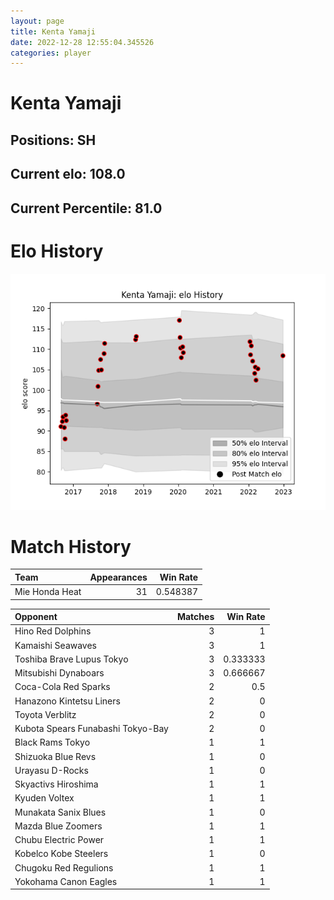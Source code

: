 ```yaml
---  
layout: page  
title: Kenta Yamaji  
date: 2022-12-28 12:55:04.345526  
categories: player  
---
```

# Kenta Yamaji

## Positions: SH

## Current elo: 108.0

## Current Percentile: 81.0

# Elo History


![elo history](history_KentaYamaji.png)
# Match History


| Team           |   Appearances |   Win Rate |
|:---------------|--------------:|-----------:|
| Mie Honda Heat |            31 |   0.548387 |

| Opponent                          |   Matches |   Win Rate |
|:----------------------------------|----------:|-----------:|
| Hino Red Dolphins                 |         3 |   1        |
| Kamaishi Seawaves                 |         3 |   1        |
| Toshiba Brave Lupus Tokyo         |         3 |   0.333333 |
| Mitsubishi Dynaboars              |         3 |   0.666667 |
| Coca-Cola Red Sparks              |         2 |   0.5      |
| Hanazono Kintetsu Liners          |         2 |   0        |
| Toyota Verblitz                   |         2 |   0        |
| Kubota Spears Funabashi Tokyo-Bay |         2 |   0        |
| Black Rams Tokyo                  |         1 |   1        |
| Shizuoka Blue Revs                |         1 |   0        |
| Urayasu D-Rocks                   |         1 |   0        |
| Skyactivs Hiroshima               |         1 |   1        |
| Kyuden Voltex                     |         1 |   1        |
| Munakata Sanix Blues              |         1 |   0        |
| Mazda Blue Zoomers                |         1 |   1        |
| Chubu Electric Power              |         1 |   1        |
| Kobelco Kobe Steelers             |         1 |   0        |
| Chugoku Red Regulions             |         1 |   1        |
| Yokohama Canon Eagles             |         1 |   1        |